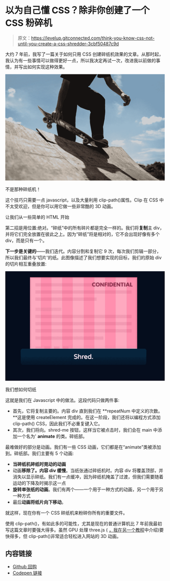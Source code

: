 # 以为自己懂 CSS？除非你创建了一个 CSS 粉碎机

> 原文：<https://levelup.gitconnected.com/think-you-know-css-not-until-you-create-a-css-shredder-3cbf50487c9d>

大约 7 年前，我写了一篇关于如何只用 CSS 创建碎纸机效果的文章。从那时起，我认为有一些事情可以做得更好一点，所以我决定再试一次，改进我以前做的事情，并写出如何实现这种效果。

![](img/d5cd2cb2d050ee072cd5149b9f65f5a4.png)

不是那种碎纸机！

这个技巧只需要一点 javascript，以及大量利用 clip-path()属性。Clip 在 CSS 中不太受欢迎，但是你可以用它做一些非常酷的 3D 动画。

让我们从一些简单的 HTML 开始

第二招是用位置:绝对。“碎纸”中的所有碎片都是完全一样的。我们将**复制**主 div，并将它们完全放置在彼此之上。因为“碎纸”将是相对的，它不会出现好像有多个 div，而是只有一个。

**下一步是关键的**——我们迭代。内容分割和复制它 9 次，每次我们剪辑一部分，所以我们最终与'切片'的纸。此图像描述了我们想要实现的目标，我们的原始 div 的切片相互重叠放置:

![](img/2d2650b0a008e5ae68e0876baaa6f799.png)

我们想如何切纸

这就是我们在 Javascript 中的做法。这段代码只做两件事:

*   首先，它将复制主要的。内容 div 直到我们在 **repeatNum 中定义的次数。**这是使用 createElement 完成的。在这一阶段，我们还将以编程方式添加 clip-path() CSS，因此我们不必重复键入它。
*   其次，我们将向。shred-me 按钮，这样当它被点击时，我们会在 main 中添加一个名为' **animate** 的类。碎纸部。

最难做好的部分是动画。我们有一些 CSS 动画，它们都是在“animate”类被添加到。碎纸部。我们主要有 5 个动画:

*   **当碎纸机碎纸时晃动的动画**
*   动画**移除了。内容 div 缓慢**。当纸张通过碎纸机时。内容 div 将覆盖顶部，并消失以显示碎纸。我们有一点缓冲，因为碎纸机掩盖了过渡，但我们需要随着运动的下降及时揭示这一点
*   **旋转单张纸的动画**。我们有两个——一个用于一种方式的动画，另一个用于另一种方式
*   最后**动画将纸片向下移动**。

就这样，现在你有一个 CSS 碎纸机来粉碎你所有的重要文件。

使用 clip-path()，有如此多的可能性，尤其是现在的普通计算机比 7 年前我最初写这篇文章时要强大得多。虽然 GPU 处理 three.js ( [，我在另一个教程](https://medium.com/javascript-in-plain-english/making-an-animated-html5-canvas-gradient-effect-62e7f84d7c2f)中介绍)要快得多，但 clip-path()非常适合轻松进入网站的 3D 动画。

## 内容链接

*   [Github 回购](https://github.com/smpnjn/css-shredder)
*   [Codepen 链接](https://codepen.io/smpnjn/pen/RwGWByY)
